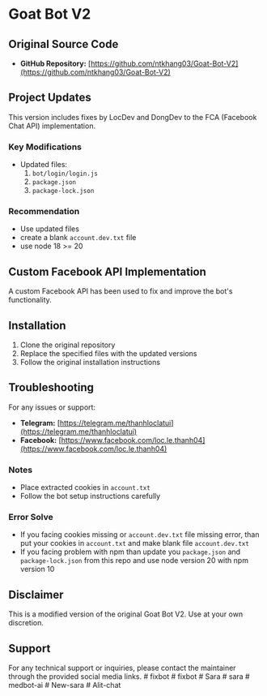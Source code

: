 # Goat Bot V2

## Original Source Code
- **GitHub Repository:** [https://github.com/ntkhang03/Goat-Bot-V2](https://github.com/ntkhang03/Goat-Bot-V2)

## Project Updates
This version includes fixes by LocDev and DongDev to the FCA (Facebook Chat API) implementation.

### Key Modifications
- Updated files:
  1. `bot/login/login.js`
  2. `package.json`
  3. `package-lock.json`

### Recommendation 
- Use updated files
- create a blank `account.dev.txt` file
- use node 18 >= 20

## Custom Facebook API Implementation
A custom Facebook API has been used to fix and improve the bot's functionality.

## Installation
1. Clone the original repository
2. Replace the specified files with the updated versions
3. Follow the original installation instructions

## Troubleshooting
For any issues or support:
- **Telegram:** [https://telegram.me/thanhloclatui](https://telegram.me/thanhloclatui)
- **Facebook:** [https://www.facebook.com/loc.le.thanh04](https://www.facebook.com/loc.le.thanh04)


### Notes
- Place extracted cookies in `account.txt`
- Follow the bot setup instructions carefully

### Error Solve
- If you facing cookies missing or `account.dev.txt` file missing error, than put your cookies in `account.txt` and make blank file `account.dev.txt`
- If you facing problem with npm than update you `package.json` and `package-lock.json` from this repo and use node version 20 with npm version 10

## Disclaimer
This is a modified version of the original Goat Bot V2. Use at your own discretion.

## Support
For any technical support or inquiries, please contact the maintainer through the provided social media links.
#   f i x b o t  
 #   f i x b o t  
 #   S a r a  
 #   s a r a  
 #   m e d b o t - a i  
 #   N e w - s a r a  
 #   A l i t - c h a t  
 